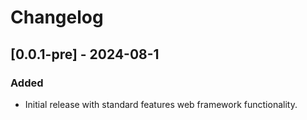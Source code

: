 # Changelog

## [0.0.1-pre] - 2024-08-1

### Added
- Initial release with standard features web framework functionality.



